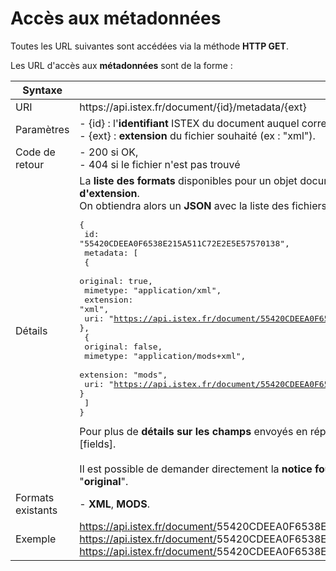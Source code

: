 # Accès aux métadonnées

Toutes les URL suivantes sont accédées via la méthode **HTTP GET**.

Les URL d'accès aux **métadonnées** sont de la forme :

| Syntaxe | |
|------------ | ------------- |
| URI | https&#58;//api.istex.fr/document/{id}/metadata/{ext} |
| Paramètres | - {id} : l'**identifiant** ISTEX du document auquel correspond la notice,<br>- {ext} : **extension** du fichier souhaité (ex : "xml"). |
| Code de retour | - 200 si OK, <br>- 404 si le fichier n'est pas trouvé|
| Détails | La **liste des formats** disponibles pour un objet documentaire est accessible **si on ne précise pas d'extension**.<br>On obtiendra alors un **JSON** avec la liste des fichiers disponibles, par exemple : <br><pre class="json">{<br>  id: "55420CDEEA0F6538E215A511C72E2E5E57570138",<br>  metadata: [<br>    {<br>      original: true,<br>      mimetype: "application/xml",<br>      extension: "xml",<br>      uri: "https://api.istex.fr/document/55420CDEEA0F6538E215A511C72E2E5E57570138/metadata/xml"<br>    },<br>    {<br>      original: false,<br>      mimetype: "application/mods+xml",<br>      extension: "mods",<br>      uri: "https://api.istex.fr/document/55420CDEEA0F6538E215A511C72E2E5E57570138/metadata/mods"<br>    }<br>  ]<br>}</pre>Pour plus de **détails sur les champs** envoyés en réponse, consultez le chapitre [correspondant][fields].<br><br>Il est possible de demander directement la **notice fournie par l'éditeur** en précisant comme extension "**original**".|
| Formats existants | - **XML**, **MODS**. |
| Exemple | <a href="https://api.istex.fr/document/55420CDEEA0F6538E215A511C72E2E5E57570138/metadata">https://api.istex.fr/document/<span class="mandParam">55420CDEEA0F6538E215A511C72E2E5E57570138/metadata</a><br><a href="https://api.istex.fr/document/55420CDEEA0F6538E215A511C72E2E5E57570138/metadata/mods">https://api.istex.fr/document/<span class="mandParam">55420CDEEA0F6538E215A511C72E2E5E57570138/metadata/mods</a><br><a href="https://api.istex.fr/document/55420CDEEA0F6538E215A511C72E2E5E57570138/metadata/original">https://api.istex.fr/document/<span class="mandParam">55420CDEEA0F6538E215A511C72E2E5E57570138/metadata/original</a>

